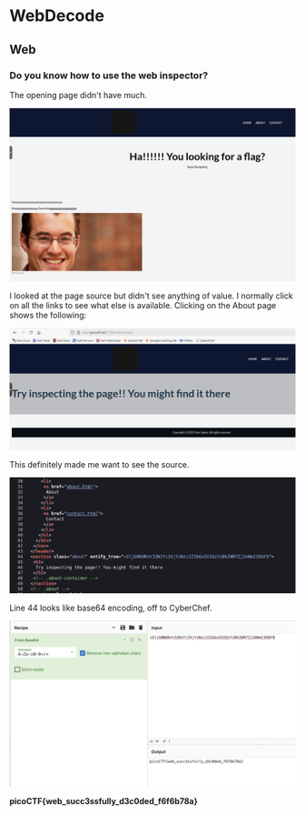 # WebDecode

## Web

### Do you know how to use the web inspector?

The opening page didn't have much.

![landing](./landing.png)

I looked at the page source but didn't see anything of value.
I normally click on all the links to see what else is available.  Clicking on the About page shows the following:

![about](./about.png)

This definitely made me want to see the source.

![about_source](./about_source.png)

Line 44 looks like base64 encoding, off to CyberChef.

![flag](./flag.png)

**picoCTF{web_succ3ssfully_d3c0ded_f6f6b78a}**
